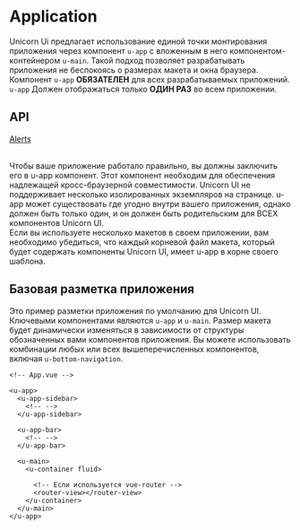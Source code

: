 # Application

Unicorn Ui предлагает использование единой точки монтирования приложения через компонент `u-app` с вложенным в него компонентом-контейнером `u-main`.
Такой подход позволяет разрабатывать приложения не беспокоясь о размерах макета и окна браузера.
Компонент `u-app` **ОБЯЗАТЕЛЕН** для всех разрабатываемых приложений. `u-app` Должен отображаться только **ОДИН РАЗ** во всем приложении.


## API
[Alerts](/api/u-alert)

<br>
<u-alert icon="mdi-alert" variant="error" text> Чтобы ваше приложение работало правильно, вы должны заключить его в u-app компонент. Этот компонент необходим для обеспечения надлежащей кросс-браузерной совместимости. Unicorn UI не поддерживает несколько изолированных экземпляров на странице. u-app может существовать где угодно внутри вашего приложения, однако должен быть только один, и он должен быть родительским для ВСЕХ компонентов Unicorn UI. </u-alert>
<br>
<u-alert icon="mdi-alert-circle"  variant="info" text> Если вы используете несколько макетов в своем приложении, вам необходимо убедиться, что каждый корневой файл макета, который будет содержать компоненты Unicorn UI, имеет u-app в корне своего шаблона. </u-alert>
<br>

## Базовая разметка приложения

Это пример разметки приложения по умолчанию для Unicorn UI.
Ключевыми компонентами являются `u-app` и `u-main`.
Размер макета будет динамически изменяться в зависимости от структуры обозначенных вами компонентов приложения. 
Вы можете использовать комбинации любых или всех вышеперечисленных компонентов, включая `u-bottom-navigation`.

```vue
<!-- App.vue -->

<u-app>
  <u-app-sidebar>
    <!-- -->
  </u-app-sidebar>

  <u-app-bar>
    <!-- -->
  </u-app-bar>
  
  <u-main>
    <u-container fluid>

      <!-- Если используется vue-router -->
      <router-view></router-view>
    </u-container>
  </u-main>
</u-app>
```